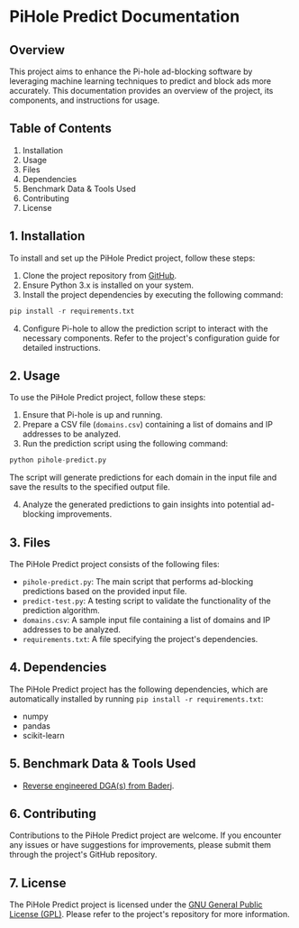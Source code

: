 # PiHole Predict Documentation

## Overview

This project aims to enhance the Pi-hole ad-blocking software by leveraging machine learning techniques to predict and block ads more accurately. This documentation provides an overview of the project, its components, and instructions for usage.

## Table of Contents

1. Installation
2. Usage
3. Files
4. Dependencies
5. Benchmark Data & Tools Used
6. Contributing
7. License

## 1. Installation

To install and set up the PiHole Predict project, follow these steps:

1. Clone the project repository from [GitHub](https://github.com/your-username/pihole-predict).
2. Ensure Python 3.x is installed on your system.
3. Install the project dependencies by executing the following command:

```python
pip install -r requirements.txt
```


4. Configure Pi-hole to allow the prediction script to interact with the necessary components. Refer to the project's configuration guide for detailed instructions.

## 2. Usage

To use the PiHole Predict project, follow these steps:

1. Ensure that Pi-hole is up and running.
2. Prepare a CSV file (`domains.csv`) containing a list of domains and IP addresses to be analyzed.
3. Run the prediction script using the following command:

```python
python pihole-predict.py
```


The script will generate predictions for each domain in the input file and save the results to the specified output file.

4. Analyze the generated predictions to gain insights into potential ad-blocking improvements.

## 3. Files

The PiHole Predict project consists of the following files:

- `pihole-predict.py`: The main script that performs ad-blocking predictions based on the provided input file.
- `predict-test.py`: A testing script to validate the functionality of the prediction algorithm.
- `domains.csv`: A sample input file containing a list of domains and IP addresses to be analyzed.
- `requirements.txt`: A file specifying the project's dependencies.

## 4. Dependencies

The PiHole Predict project has the following dependencies, which are automatically installed by running `pip install -r requirements.txt`:

- numpy
- pandas
- scikit-learn

## 5. Benchmark Data & Tools Used

- [Reverse engineered DGA(s) from Baderj](https://github.com/baderj/domain_generation_algorithms/blob/master/padcrypt/dga.py).

## 6. Contributing

Contributions to the PiHole Predict project are welcome. If you encounter any issues or have suggestions for improvements, please submit them through the project's GitHub repository.

## 7. License

The PiHole Predict project is licensed under the [GNU General Public License (GPL)](https://www.gnu.org/licenses/gpl-3.0.en.html). Please refer to the project's repository for more information.
